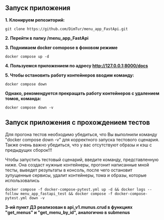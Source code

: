 ## Запуск приложения

**1. Клонируем репозиторий:**

    git clone https://github.com/DimTur/menu_app_FastApi.git

**2. Перейти в папку /menu_app_FastApi**

**3. Поднимаем docker comopose в фоновом режиме**

    docker compose up -d

**4. Пользуемся приложением по адресу http://127.0.0.1:8000/docs**

**5. Чтобы остановить работу контейнеров вводим команду:**

    docker compose down

**Однако, рекомендуется прекращать работу контейнеров с удалением томов, команда:**

    docker compose down -v

## Запуск приложения с прохождением тестов

Для прогона тестов необходимо убедиться, что Вы выполнили команду "docker compose down -v" для
корректного запуска тестового сценария. Также очень важно убедиться, что у вас отсутствуют образы и кэш с предыдущих сборок!!!

Чтобы запустить тестовый сценарий, введите команду, представленную ниже. Она создаст нужные контейнеры,
прогонит написанные мной тесты, выведет результаты в консоль, после чего остановит зупущенные сервисы, удалит
контейнеры, тома и образы, которые использовались

    docker compose -f docker-compose-pytest.yml up -d && docker logs --follow menu_app_fastapi_test && docker compose -f docker-compose-pytest.yml down -v

**3-ий пункт ДЗ реализован в api_v1.munus.crud в функциях "get_menus" и  "get_menu_by_id", аналогично в submenus**
